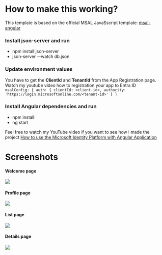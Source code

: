 # How to make this working?

This template is based on the official MSAL JavaSscript template: [msal-angular](https://github.com/AzureAD/microsoft-authentication-library-for-js/tree/dev/lib/msal-angular "msal-angular")

###  Install json-server and run
- npm install json-server
- json-server --watch db.json

### Update environment values 
You have to get the **ClientId** and **TenantId** from the App Registration page. Watch my youtube video how to registration your app to Entra ID
    ````
    msalConfig: {
        auth: {
            clientId: <client-id>,
            authority: 'https://login.microsoftonline.com/<tenant-id>'
        }
    }
    ````

### Install Angular dependencies and run
- npm install
- ng start

Feel free to watch my YouTube video if you want to see how I made the project  [How to use the Microsoft Identity Platform with Angular Application](https://www.youtube.com/watch?v=D9fWa6KOhHg "How to use the Microsoft Identity Platform with Angular Application")

# Screenshots
#### Welcome page
![](https://github.com/ryannninodizon/msal-angular17-with-listdata/blob/main/Screenshots/welcome-pag.JPG)

#### Profile page
![](https://github.com/ryannninodizon/msal-angular17-with-listdata/blob/main/Screenshots/profile-page.JPG)

#### List page
![](https://github.com/ryannninodizon/msal-angular17-with-listdata/blob/main/Screenshots/list-page.JPG)

#### Details page
![](https://github.com/ryannninodizon/msal-angular17-with-listdata/blob/main/Screenshots/details-page.JPG)
